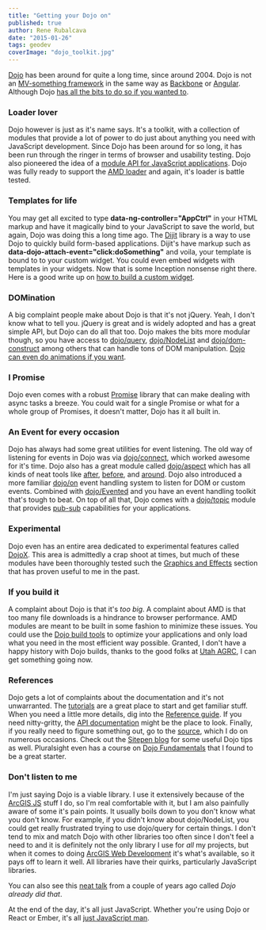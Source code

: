 ```yaml
---
title: "Getting your Dojo on"
published: true
author: Rene Rubalcava
date: "2015-01-26"
tags: geodev
coverImage: "dojo_toolkit.jpg"
---
```


[Dojo](http://dojotoolkit.org/) has been around for quite a long time, since around 2004. Dojo is not an [MV-something framework](http://en.wikipedia.org/wiki/Model%E2%80%93view%E2%80%93controller) in the same way as [Backbone](http://backbonejs.org/) or [Angular](https://angularjs.org/). Although Dojo [has all the bits to do so if you wanted to](http://dojotoolkit.org/documentation/tutorials/1.6/data_modeling/).

### Loader lover

Dojo however is just as it's name says. It's a toolkit, with a collection of modules that provide a lot of power to do just about anything you need with JavaScript development. Since Dojo has been around for so long, it has been run through the ringer in terms of browser and usability testing. Dojo also pioneered the idea of a [module API for JavaScript applications](http://dojotoolkit.org/reference-guide/1.10/loader/). Dojo was fully ready to support the [AMD loader](https://github.com/amdjs/amdjs-api/wiki/AMD) and again, it's loader is battle tested.

### Templates for life

You may get all excited to type **data-ng-controller="AppCtrl"** in your HTML markup and have it magically bind to your JavaScript to save the world, but again, Dojo was doing this a long time ago. The [Dijit](http://dojotoolkit.org/reference-guide/1.10/dijit/) library is a way to use Dojo to quickly build form-based applications. Dijit's have markup such as **data-dojo-attach-event="click:doSomething"** and voila, your template is bound to to your custom widget. You could even embed widgets with templates in your widgets. Now that is some Inception nonsense right there. Here is a good write up on [how to build a custom widget](https://dojotoolkit.org/documentation/tutorials/1.7/recipes/custom_widget/).

### DOMination

A big complaint people make about Dojo is that it's not jQuery. Yeah, I don't know what to tell you. jQuery is great and is widely adopted and has a great simple API, but Dojo can do all that too. Dojo makes the bits more modular though, so you have access to [dojo/query](http://dojotoolkit.org/reference-guide/1.10/dojo/query.html), [dojo/NodeList](http://dojotoolkit.org/reference-guide/1.10/dojo/NodeList.html) and [dojo/dom-construct](http://dojotoolkit.org/reference-guide/1.10/dojo/dom-construct.html) among others that can handle tons of DOM manipulation. [Dojo can even do animations if you want](http://dojotoolkit.org/reference-guide/1.7/quickstart/Animation.html).

### I Promise

Dojo even comes with a robust [Promise](http://dojotoolkit.org/reference-guide/1.10/dojo/promise.html) library that can make dealing with async tasks a breeze. You could wait for a single Promise or what for a whole group of Promises, it doesn't matter, Dojo has it all built in.

### An Event for every occasion

Dojo has always had some great utilities for event listening. The old way of listening for events in Dojo was via [dojo/connect](http://dojotoolkit.org/reference-guide/1.10/dojo/connect.html), which worked awesome for it's time. Dojo also has a great module called [dojo/aspect](http://dojotoolkit.org/reference-guide/1.10/dojo/aspect.html) which has all kinds of neat tools like [after](http://dojotoolkit.org/reference-guide/1.10/dojo/aspect.html#after), [before](http://dojotoolkit.org/reference-guide/1.10/dojo/aspect.html#before), and [around](http://dojotoolkit.org/reference-guide/1.10/dojo/aspect.html#around). Dojo also introduced a more familiar [dojo/on](http://dojotoolkit.org/reference-guide/1.10/dojo/on.html) event handling system to listen for DOM or custom events. Combined with [dojo/Evented](http://dojotoolkit.org/reference-guide/1.10/dojo/Evented.html) and you have an event handling toolkit that's tough to beat. On top of all that, Dojo comes with a [dojo/topic](http://dojotoolkit.org/reference-guide/1.10/dojo/topic.html) module that provides [pub-sub](http://en.wikipedia.org/wiki/Publish%E2%80%93subscribe_pattern) capabilities for your applications.

### Experimental

Dojo even has an entire area dedicated to experimental features called [DojoX](http://dojotoolkit.org/reference-guide/1.10/dojox/). This area is admittedly a crap shoot at times, but much of these modules have been thoroughly tested such the [Graphics and Effects](http://dojotoolkit.org/reference-guide/1.10/dojox/#id6) section that has proven useful to me in the past.

### If you build it

A complaint about Dojo is that it's _too big_. A complaint about AMD is that too many file downloads is a hindrance to browser performance. AMD modules are meant to be built in some fashion to minimize these issues. You could use the [Dojo build tools](http://dojotoolkit.org/documentation/tutorials/1.9/build/) to optimize your applications and only load what you need in the most efficient way possible. Granted, I don't have a happy history with Dojo builds, thanks to the good folks at [Utah AGRC](http://gis.utah.gov/the-esri-api-for-javascriptdojo-build-system-saga-continues/), I can get something going now.

### References

Dojo gets a lot of complaints about the documentation and it's not unwarranted. The [tutorials](http://dojotoolkit.org/documentation/) are a great place to start and get familiar stuff. When you need a little more details, dig into the [Reference guide](http://dojotoolkit.org/reference-guide/1.10/). If you need nitty-gritty, the [API documentation](http://dojotoolkit.org/api/) might be the place to look. Finally, if you really need to figure something out, go to the [source](https://github.com/dojo/dojo), which I do on numerous occasions. Check out the [Sitepen blog](http://www.sitepen.com/blog/) for some useful Dojo tips as well. Pluralsight even has a course on [Dojo Fundamentals](http://www.pluralsight.com/courses/dojo-fundamentals) that I found to be a great starter.

### Don't listen to me

I'm just saying Dojo is a viable library. I use it extensively because of the [ArcGIS JS](https://developers.arcgis.com/javascript/) stuff I do, so I'm real comfortable with it, but I am also painfully aware of some it's pain points. It usually boils down to you don't know what you don't know. For example, if you didn't know about dojo/NodeList, you could get really frustrated trying to use dojo/query for certain things. I don't tend to mix and match Dojo with other libraries too often since I don't feel a need to and it is definitely not the only library I use for _all_ my projects, but when it comes to doing [ArcGIS Web Development](http://www.amazon.com/dp/1617291617/ref=as_sl_pc_tf_lc?tag=odoenet-20&camp=15309&creative=331441&linkCode=st1&creativeASIN=1617291617&adid=02GJ56NEN5QJAPC7V7DX&ref-refURL=http%3A%2F%2Fodoe.net%2Fblog%2F) it's what's available, so it pays off to learn it well. All libraries have their quirks, particularly JavaScript libraries.

You can also see this [neat talk](https://www.youtube.com/watch?v=BY0-AI1Sxy0) from a couple of years ago called _Dojo already did that_.

At the end of the day, it's all just JavaScript. Whether you're using Dojo or React or Ember, it's all [just JavaScript man](https://github.com/getify/You-Dont-Know-JS).
